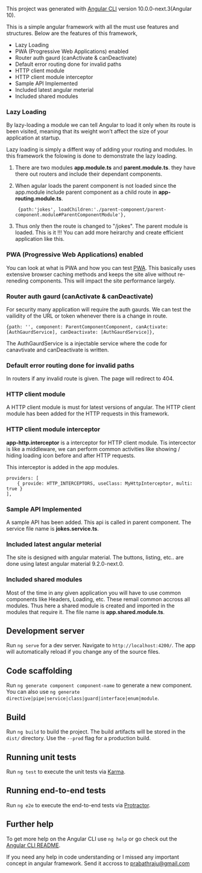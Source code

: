 This project was generated with [Angular CLI](https://github.com/angular/angular-cli) version 10.0.0-next.3(Angular 10).

This is a simple angular framework with all the must use features and structures. Below are the features of this framework,

  - Lazy Loading
  - PWA (Progressive Web Applications) enabled
  - Router auth gaurd (canActivate & canDeactivate)
  - Default error routing done for invalid paths
  - HTTP client module
  - HTTP client module interceptor
  - Sample API Implemented
  - Included latest angular meterial
  - Included shared modules

### Lazy Loading

By lazy-loading a module we can tell Angular to load it only when its route is been visited, meaning that its weight won’t affect the size of your application at startup.

Lazy loading is simply a diffent way of adding your routing and modules. In this framework the folowing is done to demonstrate the lazy loading.

1. There are two modules **app.module.ts** and **parent.module.ts**. they have there out routers and include their dependant components.
2. When agular loads the parent component is not loaded since the app.module include parent component as a child route in **app-routing.module.ts**.

        {path:'jokes', loadChildren:'./parent-component/parent-component.module#ParentComponentModule'},
    
3. Thus only then the route is changed to "/jokes". The parent module is loaded. This is it !!! You can add more heirarchy and create efficient application like this.

### PWA (Progressive Web Applications) enabled

You can look at what is PWA and how you can test [PWA]. This basically uses extensive browser caching methods and keeps the site alive without re-reneding components. This will impact the site performance largely.

### Router auth gaurd (canActivate & canDeactivate)

For security many application will require the auth gaurds. We can test the vailidity of the URL or token whenever there is a change in route.

    {path: '', component: ParentComponentComponent, canActivate: [AuthGaurdService], canDeactivate: [AuthGaurdService]},

The AuthGaurdService is a injectable service where the code for canavtivate and canDeactivate is written.

### Default error routing done for invalid paths

In routers if any invalid route is given. The page will redirect to 404.

### HTTP client module

A HTTP client module is must for latest versions of angular. The HTTP client module has been added for the HTTP requests in this framework.

### HTTP client module interceptor

**app-http.interceptor** is a interceptor for HTTP client module. Tis intercector is like a middleware, we can perform common activities like showing / hiding loading icon before and after HTTP requests.

This interceptor is added in the app modules.

    providers: [
        { provide: HTTP_INTERCEPTORS, useClass: MyHttpInterceptor, multi: true }
    ],

### Sample API Implemented

A sample API has been added. This api is called in parent component. The service file name is **jokes.service.ts**.

### Included latest angular meterial

The site is designed with angular material. The buttons, listing, etc.. are done using latest angular material 9.2.0-next.0.

### Included shared modules

Most of the time in any given application you will have to use common components like Headers, Loading, etc. These remail common accross all modules. Thus here a shared module is created and imported in the modules that require it. The file name is **app.shared.module.ts**.






## Development server

Run `ng serve` for a dev server. Navigate to `http://localhost:4200/`. The app will automatically reload if you change any of the source files.

## Code scaffolding

Run `ng generate component component-name` to generate a new component. You can also use `ng generate directive|pipe|service|class|guard|interface|enum|module`.

## Build

Run `ng build` to build the project. The build artifacts will be stored in the `dist/` directory. Use the `--prod` flag for a production build.

## Running unit tests

Run `ng test` to execute the unit tests via [Karma](https://karma-runner.github.io).

## Running end-to-end tests

Run `ng e2e` to execute the end-to-end tests via [Protractor](http://www.protractortest.org/).

## Further help

To get more help on the Angular CLI use `ng help` or go check out the [Angular CLI README](https://github.com/angular/angular-cli/blob/master/README.md).

If you need any help in code understanding or I missed any important concept in angular framework. Send it accross to [prabathraju@gmail.com]



[prabathraju@gmail.com]: prabathraju@gmail.com

[PWA]: https://dzone.com/articles/developing-pwa-using-angular-7
